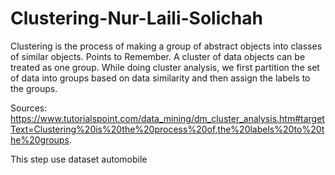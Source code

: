 # Clustering-Nur-Laili-Solichah
Clustering is the process of making a group of abstract objects into classes of similar objects. 
Points to Remember. A cluster of data objects can be treated as one group. While doing cluster analysis, 
we first partition the set of data into groups based on data similarity and then assign the labels to the groups.

Sources: https://www.tutorialspoint.com/data_mining/dm_cluster_analysis.htm#targetText=Clustering%20is%20the%20process%20of,the%20labels%20to%20the%20groups.

This step use dataset automobile
